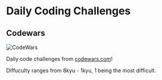 # Daily Coding Challenges

## Codewars
![CodeWars](https://pathrise-website-guide-wp.s3.us-west-1.amazonaws.com/guides/wp-content/uploads/2019/06/10173017/codewars-logo-1.png)

Daily code challenges from [codewars.com](https://www.codewars.com/)! 

Diffuculty ranges from 8kyu - 1kyu, 1 being the most difficult.